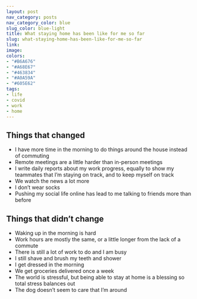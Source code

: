 ```yaml
---
layout: post
nav_category: posts
nav_category_color: blue
slug_color: blue-light
title: What staying home has been like for me so far
slug: what-staying-home-has-been-like-for-me-so-far
link:
image:
colors:
- "#B6A676"
- "#A68E67"
- "#463834"
- "#A0A59A"
- "#605E62"
tags:
- life
- covid
- work
- home
---
```


## Things that changed

- I have more time in the morning to do things around the house instead of commuting
- Remote meetings are a little harder than in-person meetings
- I write daily reports about my work progress, equally to show my teammates that I’m staying on track, and to keep myself on track
- We watch the news a lot more
- I don’t wear socks
- Pushing my social life online has lead to me talking to friends more than before

## Things that didn’t change

- Waking up in the morning is hard
- Work hours are mostly the same, or a little longer from the lack of a commute
- There is still a lot of work to do and I am busy
- I still shave and brush my teeth and shower
- I get dressed in the morning
- We get groceries delivered once a week
- The world is stressful, but being able to stay at home is a blessing so total stress balances out
- The dog doesn’t seem to care that I’m around
